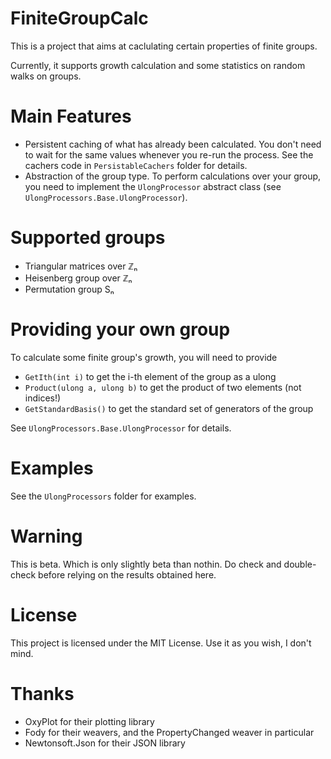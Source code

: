 ﻿# FiniteGroupCalc
This is a project that aims at caclulating certain properties of finite groups.

Currently, it supports growth calculation and some statistics on random walks on groups.

# Main Features

* Persistent caching of what has already been calculated. You don't need to wait for the same values whenever you re-run the process.
See the cachers code in `PersistableCachers` folder for details.
* Abstraction of the group type. To perform calculations over your group, you need to implement the `UlongProcessor` abstract class (see `UlongProcessors.Base.UlongProcessor`).

# Supported groups
* Triangular matrices over ℤₙ
* Heisenberg group over ℤₙ
* Permutation group Sₙ


# Providing your own group
To calculate some finite group's growth, you will need to provide

* `GetIth(int i)` to get the i-th element of the group as a ulong
* `Product(ulong a, ulong b)` to get the product of two elements (not indices!)
* `GetStandardBasis()` to get the standard set of generators of the group

See `UlongProcessors.Base.UlongProcessor` for details.

# Examples
See the `UlongProcessors` folder for examples.

# Warning
This is beta. Which is only slightly beta than nothin. Do check and double-check before relying on the results obtained here.

# License
This project is licensed under the MIT License. Use it as you wish, I don't mind.

# Thanks
* OxyPlot for their plotting library
* Fody for their weavers, and the PropertyChanged weaver in particular
* Newtonsoft.Json for their JSON library
